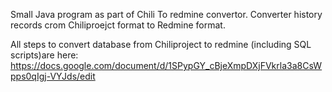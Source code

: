 Small Java program as part of Chili To redmine convertor.
Converter history records crom Chiliproejct format to Redmine format.

All steps to convert database from Chiliproject to redmine (including SQL scripts)are here:
https://docs.google.com/document/d/1SPypGY_cBjeXmpDXjFVkrla3a8CsWpps0qIgj-VYJds/edit
